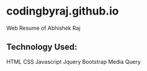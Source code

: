 # codingbyraj.github.io
Web Resume of Abhishek Raj


## Technology Used:
HTML
CSS
Javascript
Jquery
Bootstrap
Media Query
